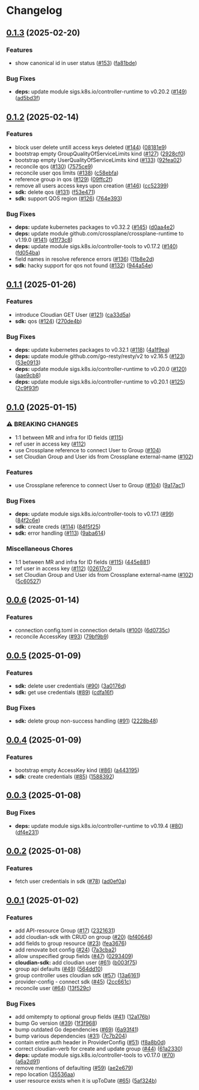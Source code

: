 # Changelog

## [0.1.3](https://github.com/statnett/provider-cloudian/compare/v0.1.2...v0.1.3) (2025-02-20)


### Features

* show canonical id in user status ([#153](https://github.com/statnett/provider-cloudian/issues/153)) ([fa81bde](https://github.com/statnett/provider-cloudian/commit/fa81bde14d067ec267d5e6046d6026f891d0908c))


### Bug Fixes

* **deps:** update module sigs.k8s.io/controller-runtime to v0.20.2 ([#149](https://github.com/statnett/provider-cloudian/issues/149)) ([ad5bd3f](https://github.com/statnett/provider-cloudian/commit/ad5bd3fce5e50311b4a6f328fc78c10c7c68b57a))

## [0.1.2](https://github.com/statnett/provider-cloudian/compare/v0.1.1...v0.1.2) (2025-02-14)


### Features

* block user delete untill access keys deleted ([#144](https://github.com/statnett/provider-cloudian/issues/144)) ([08181e9](https://github.com/statnett/provider-cloudian/commit/08181e97635982a4b1d84d6b0258038fc8fd8ca6))
* bootstrap empty GroupQualityOfServiceLimits kind  ([#127](https://github.com/statnett/provider-cloudian/issues/127)) ([2928cf0](https://github.com/statnett/provider-cloudian/commit/2928cf06887a3379d31899f9130da68a34397655))
* bootstrap empty UserQualityOfServiceLimits kind ([#133](https://github.com/statnett/provider-cloudian/issues/133)) ([92fea02](https://github.com/statnett/provider-cloudian/commit/92fea024ba367d5272f3998ce9be84fea8fb091f))
* reconcile qos ([#130](https://github.com/statnett/provider-cloudian/issues/130)) ([7575ce9](https://github.com/statnett/provider-cloudian/commit/7575ce926b54acccb2e315ba151b4eb1f97084b9))
* reconcile user qos limits ([#138](https://github.com/statnett/provider-cloudian/issues/138)) ([c58ebfa](https://github.com/statnett/provider-cloudian/commit/c58ebfab8d0cf32c042f5d586949e456c4c9c5d2))
* reference group in qos ([#129](https://github.com/statnett/provider-cloudian/issues/129)) ([09ffc2f](https://github.com/statnett/provider-cloudian/commit/09ffc2f6866d03147bd3840d6f009beb31303d79))
* remove all users access keys upon creation ([#146](https://github.com/statnett/provider-cloudian/issues/146)) ([cc52399](https://github.com/statnett/provider-cloudian/commit/cc5239927bfd747a43684cd6217764e254e1cc1b))
* **sdk:** delete qos ([#131](https://github.com/statnett/provider-cloudian/issues/131)) ([f53e471](https://github.com/statnett/provider-cloudian/commit/f53e471cdd78511522165125867c4a947a8b996c))
* **sdk:** support QOS region ([#126](https://github.com/statnett/provider-cloudian/issues/126)) ([764e393](https://github.com/statnett/provider-cloudian/commit/764e3935ba10a06926c30d32cdf2a68676d28fbb))


### Bug Fixes

* **deps:** update kubernetes packages to v0.32.2 ([#145](https://github.com/statnett/provider-cloudian/issues/145)) ([d0aa4e2](https://github.com/statnett/provider-cloudian/commit/d0aa4e229a3af66c6368ecd1df29886102a29df9))
* **deps:** update module github.com/crossplane/crossplane-runtime to v1.19.0 ([#141](https://github.com/statnett/provider-cloudian/issues/141)) ([d1f73c8](https://github.com/statnett/provider-cloudian/commit/d1f73c8bf2c21082aba4fccdb03e86acbdabde8f))
* **deps:** update module sigs.k8s.io/controller-tools to v0.17.2 ([#140](https://github.com/statnett/provider-cloudian/issues/140)) ([fd054ba](https://github.com/statnett/provider-cloudian/commit/fd054ba5c2c1a6b1d61ab4743ad413117762b5cb))
* field names in resolve reference errors ([#136](https://github.com/statnett/provider-cloudian/issues/136)) ([11b8e2d](https://github.com/statnett/provider-cloudian/commit/11b8e2d39d254b14f143827648c24d3cc83164ee))
* **sdk:** hacky support for qos not found ([#132](https://github.com/statnett/provider-cloudian/issues/132)) ([944a54e](https://github.com/statnett/provider-cloudian/commit/944a54e9bcefc2753a3e0e3c3f4ef623ec504902))

## [0.1.1](https://github.com/statnett/provider-cloudian/compare/v0.1.0...v0.1.1) (2025-01-26)


### Features

* introduce Cloudian GET User ([#121](https://github.com/statnett/provider-cloudian/issues/121)) ([ca33d5a](https://github.com/statnett/provider-cloudian/commit/ca33d5a65d65ae5b7f678ead768974a2a28ed89b))
* **sdk:** qos ([#124](https://github.com/statnett/provider-cloudian/issues/124)) ([270de4b](https://github.com/statnett/provider-cloudian/commit/270de4baec1a808a07d296f9513542e3f0fb9410))


### Bug Fixes

* **deps:** update kubernetes packages to v0.32.1 ([#118](https://github.com/statnett/provider-cloudian/issues/118)) ([4a1f9ea](https://github.com/statnett/provider-cloudian/commit/4a1f9eabd97d114dc93804999c75270b86f225ff))
* **deps:** update module github.com/go-resty/resty/v2 to v2.16.5 ([#123](https://github.com/statnett/provider-cloudian/issues/123)) ([53e0913](https://github.com/statnett/provider-cloudian/commit/53e09130846cbb96e3e7adc0f9676a66c7d8662a))
* **deps:** update module sigs.k8s.io/controller-runtime to v0.20.0 ([#120](https://github.com/statnett/provider-cloudian/issues/120)) ([aae9cb8](https://github.com/statnett/provider-cloudian/commit/aae9cb86e107c3ef75c2192bb48673e7d5d51f39))
* **deps:** update module sigs.k8s.io/controller-runtime to v0.20.1 ([#125](https://github.com/statnett/provider-cloudian/issues/125)) ([2c9f93f](https://github.com/statnett/provider-cloudian/commit/2c9f93f74c3ade7949af5600294fcc97fc65b38e))

## [0.1.0](https://github.com/statnett/provider-cloudian/compare/v0.0.6...v0.1.0) (2025-01-15)


### ⚠ BREAKING CHANGES

* 1:1 between MR and infra for ID fields ([#115](https://github.com/statnett/provider-cloudian/issues/115))
* ref user in access key ([#112](https://github.com/statnett/provider-cloudian/issues/112))
* use Crossplane reference to connect User to Group ([#104](https://github.com/statnett/provider-cloudian/issues/104))
* set Cloudian Group and User ids from Crossplane external-name ([#102](https://github.com/statnett/provider-cloudian/issues/102))

### Features

* use Crossplane reference to connect User to Group ([#104](https://github.com/statnett/provider-cloudian/issues/104)) ([9a17ac1](https://github.com/statnett/provider-cloudian/commit/9a17ac1f4b708d3385f5e4572a2dee85c61bd745))


### Bug Fixes

* **deps:** update module sigs.k8s.io/controller-tools to v0.17.1 ([#99](https://github.com/statnett/provider-cloudian/issues/99)) ([84f2c6e](https://github.com/statnett/provider-cloudian/commit/84f2c6e2b713d9e4211f89609372e8118b0d6e07))
* **sdk:** create creds ([#114](https://github.com/statnett/provider-cloudian/issues/114)) ([84f5f25](https://github.com/statnett/provider-cloudian/commit/84f5f2502491ed8e0e078cd404007af6f54f055c))
* **sdk:** error handling ([#113](https://github.com/statnett/provider-cloudian/issues/113)) ([9aba614](https://github.com/statnett/provider-cloudian/commit/9aba614cd7f14b9d417a9a648b2b11be3c2b50cf))


### Miscellaneous Chores

* 1:1 between MR and infra for ID fields ([#115](https://github.com/statnett/provider-cloudian/issues/115)) ([445e881](https://github.com/statnett/provider-cloudian/commit/445e8819ed68323f426e58a5174a9251abd07a44))
* ref user in access key ([#112](https://github.com/statnett/provider-cloudian/issues/112)) ([02617c2](https://github.com/statnett/provider-cloudian/commit/02617c2aa6f7f72ecf5c3232f366b13deeff7b19))
* set Cloudian Group and User ids from Crossplane external-name ([#102](https://github.com/statnett/provider-cloudian/issues/102)) ([5c60527](https://github.com/statnett/provider-cloudian/commit/5c605277674ad17607fb05f5934c5131960de3f5))

## [0.0.6](https://github.com/statnett/provider-cloudian/compare/v0.0.5...v0.0.6) (2025-01-14)


### Features

* connection config.toml in connection details ([#100](https://github.com/statnett/provider-cloudian/issues/100)) ([6d0735c](https://github.com/statnett/provider-cloudian/commit/6d0735c753e5e002f9c913c6d29565bd42a37b6c))
* reconcile AccessKey ([#93](https://github.com/statnett/provider-cloudian/issues/93)) ([79bf9b9](https://github.com/statnett/provider-cloudian/commit/79bf9b955b8f470bf29b4a25c0847a2f86e8a2b2))

## [0.0.5](https://github.com/statnett/provider-cloudian/compare/v0.0.4...v0.0.5) (2025-01-09)


### Features

* **sdk:** delete user credentials ([#90](https://github.com/statnett/provider-cloudian/issues/90)) ([3a0176d](https://github.com/statnett/provider-cloudian/commit/3a0176d412a4e64156cebd0c991b3f2241ea5b38))
* **sdk:** get use credentials ([#89](https://github.com/statnett/provider-cloudian/issues/89)) ([cdfa16f](https://github.com/statnett/provider-cloudian/commit/cdfa16fa047d53427ef57c8554ba963e9e27356f))


### Bug Fixes

* **sdk:** delete group non-success handling ([#91](https://github.com/statnett/provider-cloudian/issues/91)) ([2228b48](https://github.com/statnett/provider-cloudian/commit/2228b4892eb1644db5425c9bb08097bee453b4b7))

## [0.0.4](https://github.com/statnett/provider-cloudian/compare/v0.0.3...v0.0.4) (2025-01-09)


### Features

* bootstrap empty AccessKey kind ([#86](https://github.com/statnett/provider-cloudian/issues/86)) ([a443195](https://github.com/statnett/provider-cloudian/commit/a443195ceb14f0e2a038bbf73ea772d952f2bc54))
* **sdk:** create credentials ([#85](https://github.com/statnett/provider-cloudian/issues/85)) ([1588392](https://github.com/statnett/provider-cloudian/commit/1588392864b478421be6ee3480cba7b59a5ff918))

## [0.0.3](https://github.com/statnett/provider-cloudian/compare/v0.0.2...v0.0.3) (2025-01-08)


### Bug Fixes

* **deps:** update module sigs.k8s.io/controller-runtime to v0.19.4 ([#80](https://github.com/statnett/provider-cloudian/issues/80)) ([df4e231](https://github.com/statnett/provider-cloudian/commit/df4e2311f62e1a5a5614b122e76a39503a01301e))

## [0.0.2](https://github.com/statnett/provider-cloudian/compare/v0.0.1...v0.0.2) (2025-01-08)


### Features

* fetch user credentials in sdk ([#78](https://github.com/statnett/provider-cloudian/issues/78)) ([ad0ef0a](https://github.com/statnett/provider-cloudian/commit/ad0ef0aae9e0e018d49c9d228fed8a70e68f754e))

## [0.0.1](https://github.com/statnett/provider-cloudian/compare/v0.0.0...v0.0.1) (2025-01-02)


### Features

* add API-resource Group ([#17](https://github.com/statnett/provider-cloudian/issues/17)) ([2321631](https://github.com/statnett/provider-cloudian/commit/232163123cf6493621912a9f5b43ff7dba2d204e))
* add cloudian-sdk with CRUD on group ([#20](https://github.com/statnett/provider-cloudian/issues/20)) ([bf40646](https://github.com/statnett/provider-cloudian/commit/bf40646ad28e6db9139a5b6282164a6ab68704f1))
* add fields to group resource ([#23](https://github.com/statnett/provider-cloudian/issues/23)) ([fea3676](https://github.com/statnett/provider-cloudian/commit/fea36763dcc967019bb7911ceb2ab050bf809cf9))
* add renovate bot config ([#24](https://github.com/statnett/provider-cloudian/issues/24)) ([7a3cba2](https://github.com/statnett/provider-cloudian/commit/7a3cba28d6762916332e76ceaa5ed5c67b7bc4bd))
* allow unspecified group fields ([#47](https://github.com/statnett/provider-cloudian/issues/47)) ([0293409](https://github.com/statnett/provider-cloudian/commit/0293409c25aea9cabe6da0d26b205777e1f01011))
* **cloudian-sdk:** add cloudian user ([#61](https://github.com/statnett/provider-cloudian/issues/61)) ([b003f75](https://github.com/statnett/provider-cloudian/commit/b003f75028a6e494cc08382dd9111e6733eb84af))
* group api defaults ([#49](https://github.com/statnett/provider-cloudian/issues/49)) ([564dd10](https://github.com/statnett/provider-cloudian/commit/564dd10477518690fd32b0914f3921091f575584))
* group controller uses cloudian sdk ([#57](https://github.com/statnett/provider-cloudian/issues/57)) ([13a6161](https://github.com/statnett/provider-cloudian/commit/13a616103ad72518dbe5e3d66f823fb1422e78d5))
* provider-config - connect sdk ([#45](https://github.com/statnett/provider-cloudian/issues/45)) ([2cc661c](https://github.com/statnett/provider-cloudian/commit/2cc661cb175741122c0ee1473673192cce3ac977))
* reconcile user ([#64](https://github.com/statnett/provider-cloudian/issues/64)) ([13f529c](https://github.com/statnett/provider-cloudian/commit/13f529c43d1531260fb1b34c082527c0c7e11d9f))


### Bug Fixes

* add omitempty to optional group fields ([#41](https://github.com/statnett/provider-cloudian/issues/41)) ([12a176b](https://github.com/statnett/provider-cloudian/commit/12a176ba5415250d6a1167b69ddad369ea4e0684))
* bump Go version ([#39](https://github.com/statnett/provider-cloudian/issues/39)) ([1f3f968](https://github.com/statnett/provider-cloudian/commit/1f3f96850438870202ac04d605200d1073d6f600))
* bump outdated Go dependencies ([#69](https://github.com/statnett/provider-cloudian/issues/69)) ([6a93f41](https://github.com/statnett/provider-cloudian/commit/6a93f417f84a9b6d3abd86cf10b0c4337757bff5))
* bump various dependencies ([#31](https://github.com/statnett/provider-cloudian/issues/31)) ([7c7b204](https://github.com/statnett/provider-cloudian/commit/7c7b204e48c8a00610e1ea1365676a604becd231))
* contain entire auth header in ProviderConfig ([#51](https://github.com/statnett/provider-cloudian/issues/51)) ([f8a8b0d](https://github.com/statnett/provider-cloudian/commit/f8a8b0d4550e425f30ef0604fd70ce5de33cc4f4))
* correct cloudian-verb for create and update group ([#44](https://github.com/statnett/provider-cloudian/issues/44)) ([61a2330](https://github.com/statnett/provider-cloudian/commit/61a23308b11d3bfa2a9a500c4d41afac68d709d5))
* **deps:** update module sigs.k8s.io/controller-tools to v0.17.0 ([#70](https://github.com/statnett/provider-cloudian/issues/70)) ([a6a2d91](https://github.com/statnett/provider-cloudian/commit/a6a2d918e1f127fcb5cf7b130a18fc5d148c8f08))
* remove mentions of defaulting ([#59](https://github.com/statnett/provider-cloudian/issues/59)) ([ae2e679](https://github.com/statnett/provider-cloudian/commit/ae2e679716fc0aa5772490eef58a89dd2f0b6344))
* repo location ([35536aa](https://github.com/statnett/provider-cloudian/commit/35536aa67e52ea2644bbce3a304348a08314df25))
* user resource exists when it is upToDate ([#65](https://github.com/statnett/provider-cloudian/issues/65)) ([5af324b](https://github.com/statnett/provider-cloudian/commit/5af324baf3a7851109acccb01e5d4b7fca1c5722))

